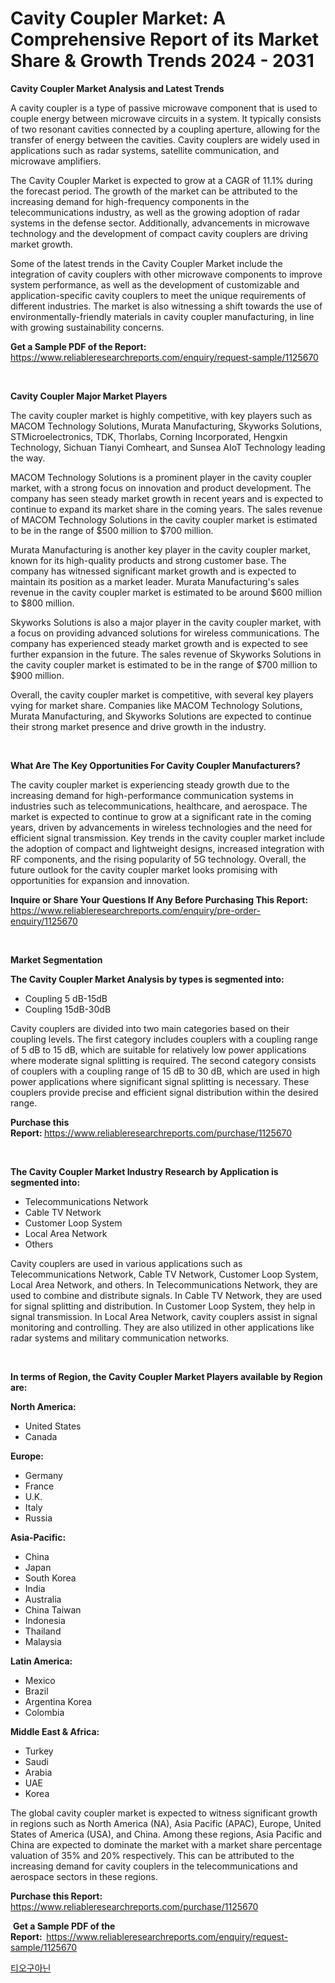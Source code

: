 <p><h1>Cavity Coupler Market: A Comprehensive Report of its Market Share & Growth Trends 2024 - 2031</h1></p><p><strong>Cavity Coupler Market Analysis and Latest Trends</strong></p>
<p><p>A cavity coupler is a type of passive microwave component that is used to couple energy between microwave circuits in a system. It typically consists of two resonant cavities connected by a coupling aperture, allowing for the transfer of energy between the cavities. Cavity couplers are widely used in applications such as radar systems, satellite communication, and microwave amplifiers.</p><p>The Cavity Coupler Market is expected to grow at a CAGR of 11.1% during the forecast period. The growth of the market can be attributed to the increasing demand for high-frequency components in the telecommunications industry, as well as the growing adoption of radar systems in the defense sector. Additionally, advancements in microwave technology and the development of compact cavity couplers are driving market growth.</p><p>Some of the latest trends in the Cavity Coupler Market include the integration of cavity couplers with other microwave components to improve system performance, as well as the development of customizable and application-specific cavity couplers to meet the unique requirements of different industries. The market is also witnessing a shift towards the use of environmentally-friendly materials in cavity coupler manufacturing, in line with growing sustainability concerns.</p></p>
<p><strong>Get a Sample PDF of the Report:&nbsp;</strong> <a href="https://www.reliableresearchreports.com/enquiry/request-sample/1125670">https://www.reliableresearchreports.com/enquiry/request-sample/1125670</a></p>
<p>&nbsp;</p>
<p><strong>Cavity Coupler Major Market Players</strong></p>
<p><p>The cavity coupler market is highly competitive, with key players such as MACOM Technology Solutions, Murata Manufacturing, Skyworks Solutions, STMicroelectronics, TDK, Thorlabs, Corning Incorporated, Hengxin Technology, Sichuan Tianyi Comheart, and Sunsea AIoT Technology leading the way. </p><p>MACOM Technology Solutions is a prominent player in the cavity coupler market, with a strong focus on innovation and product development. The company has seen steady market growth in recent years and is expected to continue to expand its market share in the coming years. The sales revenue of MACOM Technology Solutions in the cavity coupler market is estimated to be in the range of $500 million to $700 million.</p><p>Murata Manufacturing is another key player in the cavity coupler market, known for its high-quality products and strong customer base. The company has witnessed significant market growth and is expected to maintain its position as a market leader. Murata Manufacturing's sales revenue in the cavity coupler market is estimated to be around $600 million to $800 million.</p><p>Skyworks Solutions is also a major player in the cavity coupler market, with a focus on providing advanced solutions for wireless communications. The company has experienced steady market growth and is expected to see further expansion in the future. The sales revenue of Skyworks Solutions in the cavity coupler market is estimated to be in the range of $700 million to $900 million.</p><p>Overall, the cavity coupler market is competitive, with several key players vying for market share. Companies like MACOM Technology Solutions, Murata Manufacturing, and Skyworks Solutions are expected to continue their strong market presence and drive growth in the industry.</p></p>
<p>&nbsp;</p>
<p><strong>What Are The Key Opportunities For Cavity Coupler Manufacturers?</strong></p>
<p><p>The cavity coupler market is experiencing steady growth due to the increasing demand for high-performance communication systems in industries such as telecommunications, healthcare, and aerospace. The market is expected to continue to grow at a significant rate in the coming years, driven by advancements in wireless technologies and the need for efficient signal transmission. Key trends in the cavity coupler market include the adoption of compact and lightweight designs, increased integration with RF components, and the rising popularity of 5G technology. Overall, the future outlook for the cavity coupler market looks promising with opportunities for expansion and innovation.</p></p>
<p><strong>Inquire or Share Your Questions If Any Before Purchasing This Report:</strong> <a href="https://www.reliableresearchreports.com/enquiry/pre-order-enquiry/1125670">https://www.reliableresearchreports.com/enquiry/pre-order-enquiry/1125670</a></p>
<p>&nbsp;</p>
<p><strong>Market Segmentation</strong></p>
<p><strong>The Cavity Coupler Market Analysis by types is segmented into:</strong></p>
<p><ul><li>Coupling 5 dB-15dB</li><li>Coupling 15dB-30dB</li></ul></p>
<p><p>Cavity couplers are divided into two main categories based on their coupling levels. The first category includes couplers with a coupling range of 5 dB to 15 dB, which are suitable for relatively low power applications where moderate signal splitting is required. The second category consists of couplers with a coupling range of 15 dB to 30 dB, which are used in high power applications where significant signal splitting is necessary. These couplers provide precise and efficient signal distribution within the desired range.</p></p>
<p><strong>Purchase this Report:&nbsp;</strong><a href="https://www.reliableresearchreports.com/purchase/1125670">https://www.reliableresearchreports.com/purchase/1125670</a></p>
<p>&nbsp;</p>
<p><strong>The Cavity Coupler Market Industry Research by Application is segmented into:</strong></p>
<p><ul><li>Telecommunications Network</li><li>Cable TV Network</li><li>Customer Loop System</li><li>Local Area Network</li><li>Others</li></ul></p>
<p><p>Cavity couplers are used in various applications such as Telecommunications Network, Cable TV Network, Customer Loop System, Local Area Network, and others. In Telecommunications Network, they are used to combine and distribute signals. In Cable TV Network, they are used for signal splitting and distribution. In Customer Loop System, they help in signal transmission. In Local Area Network, cavity couplers assist in signal monitoring and controlling. They are also utilized in other applications like radar systems and military communication networks.</p></p>
<p>&nbsp;</p>
<p><strong>In terms of Region, the Cavity Coupler Market Players available by Region are:</strong></p>
<p>
    <p> <strong> North America: </strong>
        <ul>
            <li>United States</li>
            <li>Canada</li>
        </ul>
        </p> 
    <p> <strong> Europe: </strong>
        <ul>
            <li>Germany</li>
            <li>France</li>
            <li>U.K.</li>
            <li>Italy</li>
            <li>Russia</li>
        </ul>
        </p> 
    <p> <strong> Asia-Pacific: </strong>
        <ul>
            <li>China</li>
            <li>Japan</li>
            <li>South Korea</li>
            <li>India</li>
            <li>Australia</li>
            <li>China Taiwan</li>
            <li>Indonesia</li>
            <li>Thailand</li>
            <li>Malaysia</li>
        </ul>
        </p> 
    <p> <strong> Latin America: </strong>
        <ul>
            <li>Mexico</li>
            <li>Brazil</li>
            <li>Argentina Korea</li>
            <li>Colombia</li>
        </ul>
        </p> 
    <p> <strong> Middle East & Africa: </strong>
        <ul>
            <li>Turkey</li>
            <li>Saudi</li>
            <li>Arabia</li>
            <li>UAE</li>
            <li>Korea</li>
        </ul>
    </p>
    </p>
<p><p>The global cavity coupler market is expected to witness significant growth in regions such as North America (NA), Asia Pacific (APAC), Europe, United States of America (USA), and China. Among these regions, Asia Pacific and China are expected to dominate the market with a market share percentage valuation of 35% and 20% respectively. This can be attributed to the increasing demand for cavity couplers in the telecommunications and aerospace sectors in these regions.</p></p>
<p><strong>Purchase this Report: </strong><a href="https://www.reliableresearchreports.com/purchase/1125670">https://www.reliableresearchreports.com/purchase/1125670</a></p>
<p>&nbsp;<strong>Get a Sample PDF of the Report:&nbsp;&nbsp;</strong><a href="https://www.reliableresearchreports.com/enquiry/request-sample/1125670">https://www.reliableresearchreports.com/enquiry/request-sample/1125670</a></p>
<p><strong></strong></p>
<p><p><a href="https://github.com/vss5505pa7z1p/Market-Research-Report-List-1/blob/main/590148810067.md">티오구아닌</a></p></p>